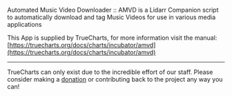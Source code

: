 Automated Music Video Downloader :: AMVD is a Lidarr Companion script to automatically download and tag Music Videos for use in various media applications

This App is supplied by TrueCharts, for more information visit the manual: [https://truecharts.org/docs/charts/incubator/amvd](https://truecharts.org/docs/charts/incubator/amvd)

---

TrueCharts can only exist due to the incredible effort of our staff.
Please consider making a [donation](https://truecharts.org/docs/about/sponsor) or contributing back to the project any way you can!

